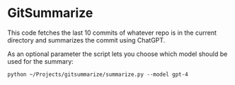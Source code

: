# GitSummarize

This code fetches the last 10 commits of whatever repo is in the current directory and summarizes the commit using ChatGPT.

As an optional parameter the script lets you choose which model should be used for the summary:
```
python ~/Projects/gitsummarize/summarize.py --model gpt-4
```
